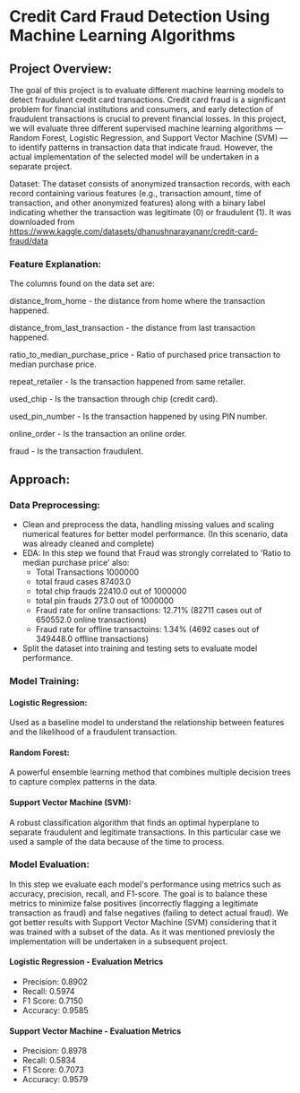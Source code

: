 # Credit Card Fraud Detection Using Machine Learning Algorithms
## Project Overview: 
The goal of this project is to evaluate different machine learning models to detect fraudulent credit card transactions. Credit card fraud is a significant problem for financial institutions and consumers, and early detection of fraudulent transactions is crucial to prevent financial losses. In this project, we will evaluate three different supervised machine learning algorithms — Random Forest, Logistic Regression, and Support Vector Machine (SVM) — to identify patterns in transaction data that indicate fraud. However, the actual implementation of the selected model will be undertaken in a separate project.

Dataset: The dataset consists of anonymized transaction records, with each record containing various features (e.g., transaction amount, time of transaction, and other anonymized features) along with a binary label indicating whether the transaction was legitimate (0) or fraudulent (1). It was downloaded from https://www.kaggle.com/datasets/dhanushnarayananr/credit-card-fraud/data

### Feature Explanation:
The columns found on the data set are:

distance_from_home - the distance from home where the transaction happened.

distance_from_last_transaction - the distance from last transaction happened.

ratio_to_median_purchase_price - Ratio of purchased price transaction to median purchase price.

repeat_retailer - Is the transaction happened from same retailer.

used_chip - Is the transaction through chip (credit card).

used_pin_number - Is the transaction happened by using PIN number.

online_order - Is the transaction an online order.

fraud - Is the transaction fraudulent.

## Approach:

### Data Preprocessing:

- Clean and preprocess the data, handling missing values and scaling numerical features for better model performance. (In this scenario, data was already cleaned and complete)
- EDA: In this step we found that Fraud was strongly correlated to 'Ratio to median purchase price' also:
   - Total Transactions 1000000
   - total fraud cases 87403.0
   - total chip frauds 22410.0 out of 1000000
   - total pin frauds 273.0 out of 1000000
   - Fraud rate for online transactions: 12.71% (82711 cases out of 650552.0 online  transactions)
   - Fraud rate for offline transactoins: 1.34% (4692 cases out of 349448.0 offline  transactions)
- Split the dataset into training and testing sets to evaluate model performance.
  
### Model Training:

#### Logistic Regression:
Used as a baseline model to understand the relationship between features and the likelihood of a fraudulent transaction.
#### Random Forest: 
A powerful ensemble learning method that combines multiple decision trees to capture complex patterns in the data.
#### Support Vector Machine (SVM): 
A robust classification algorithm that finds an optimal hyperplane to separate fraudulent and legitimate transactions. In this particular case we used a sample of the data because of the time to process.


### Model Evaluation:
In this step we evaluate each model's performance using metrics such as accuracy, precision, recall, and F1-score. The goal is to balance these metrics to minimize false positives (incorrectly flagging a legitimate transaction as fraud) and false negatives (failing to detect actual fraud). We got better results with Support Vector Machine (SVM) considering that it was trained with a subset of the data. As it was mentioned previosly the implementation will be undertaken in a subsequent project.

#### Logistic Regression - Evaluation Metrics
- Precision: 0.8902
- Recall: 0.5974
- F1 Score: 0.7150
- Accuracy: 0.9585

#### Support Vector Machine - Evaluation Metrics
- Precision: 0.8978
- Recall: 0.5834
- F1 Score: 0.7073
- Accuracy: 0.9579

